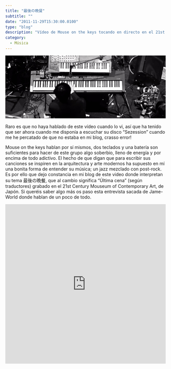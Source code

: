 ```yaml
---
title: "最後の晩餐"
subtitle: ""
date: "2011-11-29T15:30:00.0100"
type: "blog"
description: "Vídeo de Mouse on the keys tocando en directo en el 21st Century Mouseum of Contemporary Art"
category:
  - Música
---
```


![Fotograma del video](/../../content/images/posts/最後の晩餐-1.jpg)

Raro es que no haya hablado de este vídeo cuando lo vi, así que ha tenido que ser ahora cuando me disponía a escuchar su disco “Sezession” cuando me he percatado de que no estaba en mi blog, crasso error!

Mouse on the keys hablan por sí mismos, dos teclados y una batería son suficientes para hacer de este grupo algo soberbio, lleno de energía y por encima de todo adictivo. El hecho de que digan que para escribir sus canciones se inspiren en la arquitectura y arte modernos ha supuesto en mí una bonita forma de entender su música; un jazz mezclado con post-rock. Es por ello que dejo constancia en mi blog de este video donde interpretan su tema 最後の晩餐, que al cambio significa “Última cena” (según traductores) grabado en el 21st Century Mouseum of Contemporary Art, de Japón. Si queréis saber algo más os paso esta entrevista sacada de Jame-World donde hablan de un poco de todo.

<iframe width="100%" height="500" src="https://www.youtube.com/embed/CAcy16aDInQ" frameborder="0" allow="accelerometer; autoplay; encrypted-media; gyroscope; picture-in-picture" allowfullscreen></iframe>
